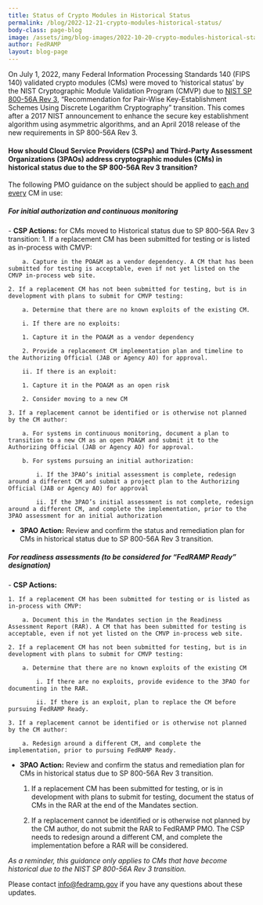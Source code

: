 ```yaml
---
title: Status of Crypto Modules in Historical Status
permalink: /blog/2022-12-21-crypto-modules-historical-status/
body-class: page-blog
image: /assets/img/blog-images/2022-10-20-crypto-modules-historical-status.png
author: FedRAMP
layout: blog-page
---
```

On July 1, 2022, many Federal Information Processing Standards 140 (FIPS 140) validated crypto modules (CMs) were moved to ‘historical status’ by the NIST Cryptographic Module Validation Program (CMVP) due to <a href="https://nvlpubs.nist.gov/nistpubs/SpecialPublications/nist.sp.800-56Ar3.pdf" target="_blank" rel="noopener noreferrer">NIST SP 800-56A Rev 3</a>, “Recommendation for Pair-Wise Key-Establishment Schemes Using Discrete Logarithm Cryptography” transition. This comes after a 2017 NIST announcement to enhance the secure key establishment algorithm using asymmetric algorithms, and an April 2018 release of the new requirements in SP 800-56A Rev 3.

<h4>How should Cloud Service Providers (CSPs) and Third-Party Assessment Organizations (3PAOs) address cryptographic modules (CMs) in historical status due to the SP 800-56A Rev 3 transition?</h4>

The following PMO guidance on the subject should be applied to <u>each and every</u> CM in use:
<h5>For initial authorization and continuous monitoring</h5> 
- <b>CSP Actions:</b> for CMs moved to Historical status due to SP 800-56A Rev 3 transition:
    1. If a replacement CM has been submitted for testing or is listed as in-process with CMVP:
    
        a. Capture in the POA&M as a vendor dependency. A CM that has been submitted for testing is acceptable, even if not yet listed on the CMVP in-process web site.
    
    2. If a replacement CM has not been submitted for testing, but is in development with plans to submit for CMVP testing:
         
        a. Determine that there are no known exploits of the existing CM.
            
        i. If there are no exploits:
               
        1. Capture it in the POA&M as a vendor dependency
               
        2. Provide a replacement CM implementation plan and timeline to the Authorizing Official (JAB or Agency AO) for approval.
            
        ii. If there is an exploit:
               
        1. Capture it in the POA&M as an open risk
               
        2. Consider moving to a new CM
    
    3. If a replacement cannot be identified or is otherwise not planned by the CM author:

        a. For systems in continuous monitoring, document a plan to transition to a new CM as an open POA&M and submit it to the Authorizing Official (JAB or Agency AO) for approval.
         
        b. For systems pursuing an initial authorization:
             
            i. If the 3PAO’s initial assessment is complete, redesign around a different CM and submit a project plan to the Authorizing Official (JAB or Agency AO) for approval
             
            ii. If the 3PAO’s initial assessment is not complete, redesign around a different CM, and complete the implementation, prior to the 3PAO assessment for an initial authorization

- <b>3PAO Action:</b> Review and confirm the status and remediation plan for CMs in historical status due to SP 800-56A Rev 3 transition.

<h5>For readiness assessments (to be considered for “FedRAMP Ready” designation)</h5> 
- <b>CSP Actions:</b>
    
    1. If a replacement CM has been submitted for testing or is listed as in-process with CMVP:

        a. Document this in the Mandates section in the Readiness Assessment Report (RAR). A CM that has been submitted for testing is acceptable, even if not yet listed on the CMVP in-process web site.
    
    2. If a replacement CM has not been submitted for testing, but is in development with plans to submit for CMVP testing: 
          
        a. Determine that there are no known exploits of the existing CM
          
            i. If there are no exploits, provide evidence to the 3PAO for documenting in the RAR.
         
            ii. If there is an exploit, plan to replace the CM before pursuing FedRAMP Ready. 
              
    3. If a replacement cannot be identified or is otherwise not planned by the CM author:
  
        a. Redesign around a different CM, and complete the implementation, prior to pursuing FedRAMP Ready.
          
- <b>3PAO Action:</b> Review and confirm the status and remediation plan for CMs in historical status due to SP 800-56A Rev 3 transition.
    
    1. If a replacement CM has been submitted for testing, or is in development with plans to submit for testing, document the status of CMs in the RAR at the end of the Mandates section.
    
    2. If a replacement cannot be identified or is otherwise not planned by the CM author, do not submit the RAR to FedRAMP PMO. The CSP needs to redesign around a different CM, and complete the implementation before a RAR will be considered.

*As a reminder, this guidance only applies to CMs that have become historical due to the NIST SP‌‌ 800-56A Rev 3 transition.*

Please contact <a href="mailto:info@fedramp.gov">info@fedramp.gov</a> if you have any questions about these updates.

